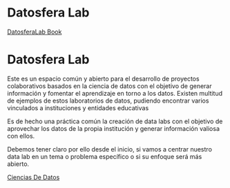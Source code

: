# Datosfera Lab

[DatosferaLab Book](https://wikimediacolombia.gitbook.io/datosferalab/)



# Datosfera Lab

Este es un espacio común y abierto para el desarrollo de proyectos colaborativos basados en la ciencia de datos con el objetivo de generar información y fomentar el aprendizaje en torno a los datos. Existen multitud de ejemplos de estos laboratorios de datos, pudiendo encontrar varios vinculados a instituciones y entidades educativas

Es de hecho una práctica común la creación de data labs con el objetivo de aprovechar los datos de la propia institución y generar información valiosa con ellos.&#x20;

Debemos tener claro por ello desde el inicio, si vamos a centrar nuestro data lab en un tema o problema específico o si su enfoque será más abierto.

[Ciencias De Datos](https://wikimediacolombia.gitbook.io/datosferalab/ciencia-de-datos/quickstart)
